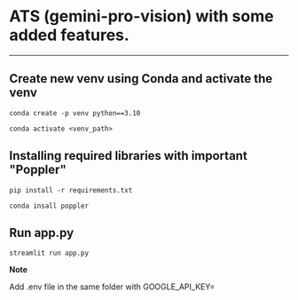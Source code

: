 # ATS (gemini-pro-vision) with some added features.
---

Create new venv using Conda and activate the venv
---
`conda create -p venv python==3.10`

`conda activate <venv_path>`

Installing required libraries with important "Poppler"
---
`pip install -r requirements.txt`

`conda insall poppler`


Run app.py
---
`streamlit run app.py`

**Note**

Add .env file in the same folder with GOOGLE_API_KEY=<YOUR-API-KEY>
